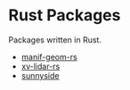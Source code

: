 # Rust Packages

Packages written in Rust.

- [manif-geom-rs](./manif-geom-rs.md)
- [xv-lidar-rs](./xv-lidar-rs.md)
- [sunnyside](./sunnyside.md)
